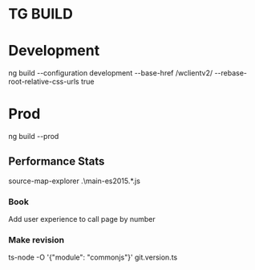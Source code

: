 # TG BUILD

# Development #
 ng build --configuration development --base-href /wclientv2/ --rebase-root-relative-css-urls true

# Prod #
ng build --prod

## Performance Stats ##
source-map-explorer .\main-es2015.*.js

### Book ###
Add user experience  to call page by number


### Make revision ###
ts-node -O '{\"module\": \"commonjs\"}' git.version.ts

